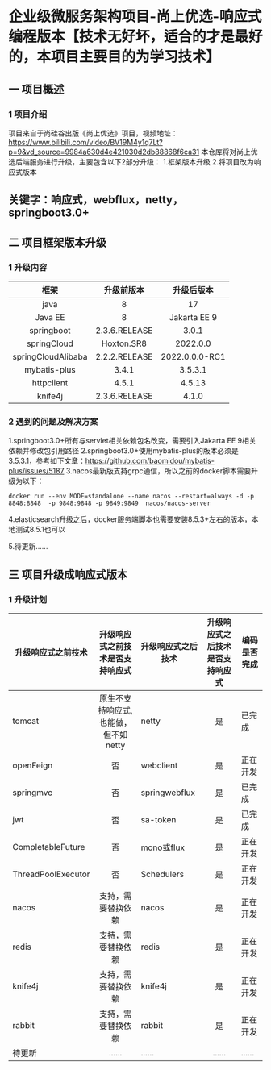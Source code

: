 # 企业级微服务架构项目-尚上优选-响应式编程版本【技术无好坏，适合的才是最好的，本项目主要目的为学习技术】

## 一 项目概述

### 1 项目介绍

项目来自于尚硅谷出版《尚上优选》项目，视频地址：https://www.bilibili.com/video/BV19M4y1q7Lt?p=9&vd_source=9984a630d4e421030d2db88868f6ca31
本仓库将对尚上优选后端服务进行升级，主要包含以下2部分升级：
1.框架版本升级
2.将项目改为响应式版本

## 关键字：响应式，webflux，netty，springboot3.0+

## 二 项目框架版本升级

### 1 升级内容

|         框架         |     升级前版本     |     升级后版本      |
|:------------------:|:-------------:|:--------------:|
|        java        |       8       |      17　　      |
|      Java EE       |       8       | Jakarta EE 9　　 |
|     springboot     | 2.3.6.RELEASE |    3.0.1　　     |
|    springCloud     |  Hoxton.SR8   |   2022.0.0　    |
| springCloudAlibaba | 2.2.2.RELEASE | 2022.0.0.0-RC1 |
|    mybatis-plus    |     3.4.1     |    3.5.3.1     |
|     httpclient     |     4.5.1     |     4.5.13     |
|      knife4j       | 2.3.6.RELEASE |     4.1.0      |

### 2 遇到的问题及解决方案

1.springboot3.0+所有与servlet相关依赖包名改变，需要引入Jakarta EE 9相关依赖并修改包引用路径
2.springboot3.0+使用mybatis-plus的版本必须是3.5.3.1，参考如下文章：https://github.com/baomidou/mybatis-plus/issues/5187
3.nacos最新版支持grpc通信，所以之前的docker脚本需要升级为以下：

``` 
docker run --env MODE=standalone --name nacos --restart=always -d -p 8848:8848  -p 9848:9848 -p 9849:9849  nacos/nacos-server
```

4.elasticsearch升级之后，docker服务端脚本也需要安装8.5.3+左右的版本，本地测试8.5.1也可以

5.待更新......

## 三 项目升级成响应式版本

### 1 升级计划

| 升级响应式之前技术          |   升级响应式之前技术是否支持响应式    | 升级响应式之后技术     | 升级响应式之后技术是否支持响应式 | 编码是否完成 |
|--------------------|:---------------------:|---------------|:----------------:|--------|
| tomcat             | 原生不支持响应式,也能做，但不如netty | netty         |        是         | 已完成    |
| openFeign          |           否           | webclient     |        是         | 正在开发   |
| springmvc          |           否           | springwebflux |        是         | 已完成    |
| jwt                |           否           | sa-token      |        是         | 已完成    |
| CompletableFuture  |           否           | mono或flux     |        是         | 正在开发   |
| ThreadPoolExecutor |           否           | Schedulers    |        是         | 正在开发   |
| nacos              |       支持，需要替换依赖       | nacos         |        是         | 正在开发   |
| redis              |       支持，需要替换依赖       | redis         |        是         | 正在开发   |
| knife4j            |       支持，需要替换依赖       | knife4j       |        是         | 正在开发   |
| rabbit             |       支持，需要替换依赖       | rabbit        |        是         | 正在开发   |
| 待更新                |        ......         | ......        |      ......      | ...... |
